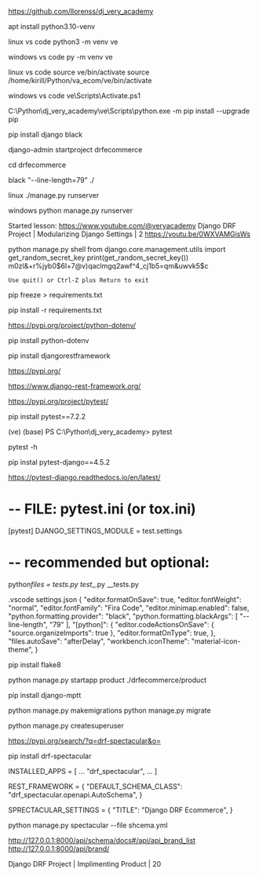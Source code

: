 https://github.com/llorenss/dj_very_academy

apt install python3.10-venv

linux vs code
python3 -m venv ve

windows vs code
py -m venv ve

linux vs code
source ve/bin/activate
source /home/kirill/Python/va_ecom/ve/bin/activate

windows vs code
ve\Scripts\Activate.ps1

C:\Python\dj_very_academy\ve\Scripts\python.exe -m pip install --upgrade pip

pip install django black

django-admin startproject drfecommerce

cd drfecommerce

black "--line-length=79" ./

linux
./manage.py runserver

windows
python manage.py runserver

Started lesson:
https://www.youtube.com/@veryacademy
Django DRF Project | Modularizing Django Settings | 2
https://youtu.be/0WXVAMGisWs

python manage.py shell
from django.core.management.utils import get_random_secret_key
print(get_random_secret_key())
m0zl&+r%jyb0$6l+7@v)qaclmgq2awf^4_cj1b5=qm&uwvk5$c

    Use quit() or Ctrl-Z plus Return to exit

pip freeze > requirements.txt

pip install -r requirements.txt

https://pypi.org/project/python-dotenv/

pip install python-dotenv

pip install djangorestframework

https://pypi.org/

https://www.django-rest-framework.org/

https://pypi.org/project/pytest/

pip install pytest==7.2.2

(ve) (base) PS C:\Python\dj_very_academy> pytest

pytest -h

pip instal pytest-django==4.5.2

https://pytest-django.readthedocs.io/en/latest/

# -- FILE: pytest.ini (or tox.ini)

[pytest]
DJANGO_SETTINGS_MODULE = test.settings

# -- recommended but optional:

python*files = tests.py test*_.py _\_tests.py

.vscode
settings.json
{
"editor.formatOnSave": true,
"editor.fontWeight": "normal",
"editor.fontFamily": "Fira Code",
"editor.minimap.enabled": false,
"python.formatting.provider": "black",
"python.formatting.blackArgs": [
"--line-length",
"79"
],
"[python]": {
"editor.codeActionsOnSave": {
"source.organizeImports": true
},
"editor.formatOnType": true,
},
"files.autoSave": "afterDelay",
"workbench.iconTheme": "material-icon-theme",
}

pip install flake8

python manage.py startapp product ./drfecommerce/product

pip install django-mptt

python manage.py makemigrations
python manage.py migrate

python manage.py createsuperuser

https://pypi.org/search/?q=drf-spectacular&o=

pip install drf-spectacular

INSTALLED_APPS = [
...
"drf_spectacular",
...
]

REST_FRAMEWORK = {
"DEFAULT_SCHEMA_CLASS": "drf_spectacular.openapi.AutoSchema",
}

SPRECTACULAR_SETTINGS = {
"TITLE": "Django DRF Ecommerce",
}

python manage.py spectacular --file shcema.yml

http://127.0.0.1:8000/api/schema/docs#/api/api_brand_list
http://127.0.0.1:8000/api/brand/


 Django DRF Project | Implimenting Product | 20 
